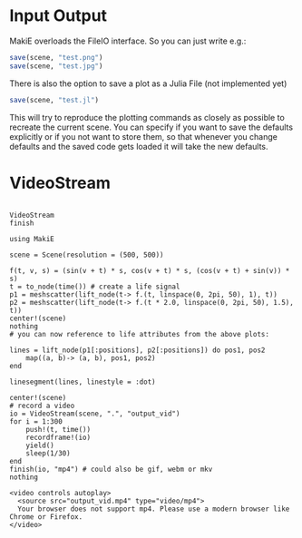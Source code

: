 # Input Output

MakiE overloads the FileIO interface.
So you can just write e.g.:
```Julia
save(scene, "test.png")
save(scene, "test.jpg")
```

There is also the option to save a plot as a Julia File (not implemented yet)

```Julia
save(scene, "test.jl")
```

This will try to reproduce the plotting commands as closely as possible to recreate the current scene.
You can specify if you want to save the defaults explicitly or if you not want to store them, so that
whenever you change defaults and the saved code gets loaded it will take the new defaults.


# VideoStream


```@docs

VideoStream
finish
```

```@example
using MakiE

scene = Scene(resolution = (500, 500))

f(t, v, s) = (sin(v + t) * s, cos(v + t) * s, (cos(v + t) + sin(v)) * s)
t = to_node(time()) # create a life signal
p1 = meshscatter(lift_node(t-> f.(t, linspace(0, 2pi, 50), 1), t))
p2 = meshscatter(lift_node(t-> f.(t * 2.0, linspace(0, 2pi, 50), 1.5), t))
center!(scene)
nothing
# you can now reference to life attributes from the above plots:

lines = lift_node(p1[:positions], p2[:positions]) do pos1, pos2
    map((a, b)-> (a, b), pos1, pos2)
end

linesegment(lines, linestyle = :dot)

center!(scene)
# record a video
io = VideoStream(scene, ".", "output_vid")
for i = 1:300
    push!(t, time())
    recordframe!(io)
    yield()
    sleep(1/30)
end
finish(io, "mp4") # could also be gif, webm or mkv
nothing
```

```@raw html
<video controls autoplay>
  <source src="output_vid.mp4" type="video/mp4">
  Your browser does not support mp4. Please use a modern browser like Chrome or Firefox.
</video>
```
